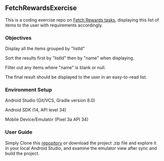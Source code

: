 ## FetchRewardsExercise

This is a coding exercise repo on [Fetch Rewards tasks](https://fetch-hiring.s3.amazonaws.com/mobile.html), displaying this list of items to the user with requirements accordingly.

### Objectives

Display all the items grouped by "listId"

Sort the results first by "listId" then by "name" when displaying.

Filter out any items where "name" is blank or null.

The final result should be displayed to the user in an easy-to-read list.

### Environment Setup

Android Studio (Git/VCS, Gradle version 8.0)

Android SDK (14, API level 34)

Mobile Device/Emulator (Pixel 3a API 34)

### User Guide

Simply Clone this [repository](https://github.com/dl4035/FetchRewardsExercise/tree/master)  or download the project .zip file and explore it in your local Android Studio, and examine the emulator view after sync and build the project.

